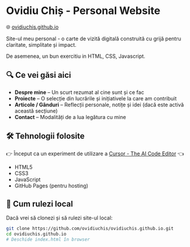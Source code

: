 # Ovidiu Chiș - Personal Website

🌐 [ovidiuchis.github.io](https://ovidiuchis.github.io/)

Site-ul meu personal - o carte de vizită digitală construită cu grijă pentru claritate, simplitate și impact. 

De asemenea, un bun exercitiu in HTML, CSS, Javascript.

## 🔍 Ce vei găsi aici

- **Despre mine** – Un scurt rezumat al cine sunt și ce fac
- **Proiecte** – O selecție din lucrările și inițiativele la care am contribuit
- **Articole / Gânduri** – Reflecții personale, notițe și idei (dacă este activă această secțiune)
- **Contact** – Modalități de a lua legătura cu mine

## 🛠 Tehnologii folosite

👉  Început ca un experiment de utilizare a [Cursor - The AI Code Editor](https://www.cursor.com/) 👈

- HTML5
- CSS3
- JavaScript
- GitHub Pages (pentru hosting)

## 🚀 Cum rulezi local

Dacă vrei să clonezi și să rulezi site-ul local:

```bash
git clone https://github.com/ovidiuchis/ovidiuchis.github.io.git
cd ovidiuchis.github.io
# Deschide index.html în browser
